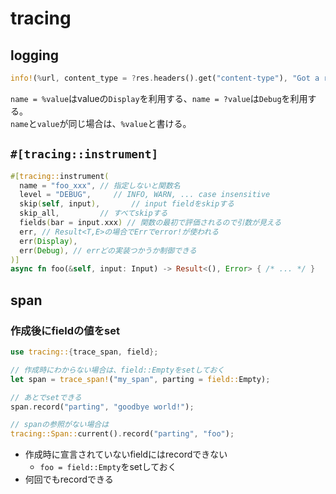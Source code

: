 # tracing

## logging

```rust
info!(%url, content_type = ?res.headers().get("content-type"), "Got a response!");
```

`name = %value`はvalueの`Display`を利用する、`name = ?value`は`Debug`を利用する。  
`name`と`value`が同じ場合は、`%value`と書ける。

## `#[tracing::instrument]`

```rust
#[tracing::instrument(
  name = "foo_xxx", // 指定しないと関数名
  level = "DEBUG",     // INFO, WARN, ... case insensitive
  skip(self, input),       // input fieldをskipする
  skip_all,         // すべてskipする 
  fields(bar = input.xxx) // 関数の最初で評価されるので引数が見える
  err, // Result<T,E>の場合でErrでerror!が使われる
  err(Display),
  err(Debug), // errどの実装つかうか制御できる
)]
async fn foo(&self, input: Input) -> Result<(), Error> { /* ... */ }
```

## span

### 作成後にfieldの値をset

```rust
use tracing::{trace_span, field};

// 作成時にわからない場合は、field::Emptyをsetしておく
let span = trace_span!("my_span", parting = field::Empty);

// あとでsetできる
span.record("parting", "goodbye world!");

// spanの参照がない場合は
tracing::Span::current().record("parting", "foo");
```

* 作成時に宣言されていないfieldにはrecordできない
  * `foo = field::Empty`をsetしておく
* 何回でもrecordできる
